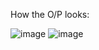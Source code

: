 How the O/P looks:

![image](https://github.com/user-attachments/assets/8bea155f-c942-48c3-9eeb-83ee83a55e9e)
![image](https://github.com/user-attachments/assets/a459c616-8c3c-4aaa-9510-1bddc6af5ef3)
